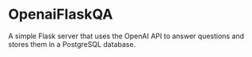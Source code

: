 # OpenaiFlaskQA
 A simple Flask server that uses the OpenAI API to answer questions and stores them in a PostgreSQL database.
